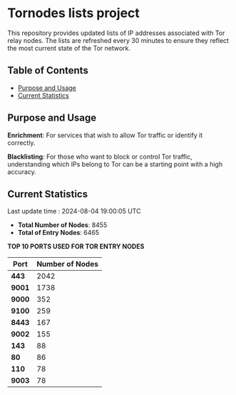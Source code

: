 # Tornodes lists project

This repository provides updated lists of IP addresses associated with Tor relay nodes. The lists are refreshed every 30 minutes to ensure they reflect the most current state of the Tor network.

## Table of Contents

- [Purpose and Usage](#purpose-and-usage)
- [Current Statistics](#current-statistics)


## Purpose and Usage

**Enrichment**: For services that wish to allow Tor traffic or identify it correctly.

**Blacklisting**: For those who want to block or control Tor traffic, understanding which IPs belong to Tor can be a starting point with a high accuracy.

## Current Statistics

Last update time : 2024-08-04 19:00:05 UTC

- **Total Number of Nodes**: 8455
- **Total of Entry Nodes**: 6465

**TOP 10 PORTS USED FOR TOR ENTRY NODES**

| **Port** | **Number of Nodes** |
|------|-----------------|
| **443**   | 2042  |
| **9001**   | 1738  |
| **9000**   | 352  |
| **9100**   | 259  |
| **8443**   | 167  |
| **9002**   | 155  |
| **143**   | 88  |
| **80**   | 86  |
| **110**   | 78  |
| **9003**   | 78  |

